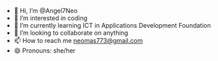 - 👋 Hi, I’m @Angel7Neo
- 👀 I’m interested in coding
- 🌱 I’m currently learning ICT in Applications Development Foundation
- 💞️ I’m looking to collaborate on anything
- 📫 How to reach me neomas773@gmail.com
- 😄 Pronouns: she/her

<!---
Angel7Neo/Angel7Neo is a ✨ special ✨ repository because its `README.md` (this file) appears on your GitHub profile.
You can click the Preview link to take a look at your changes.
--->
